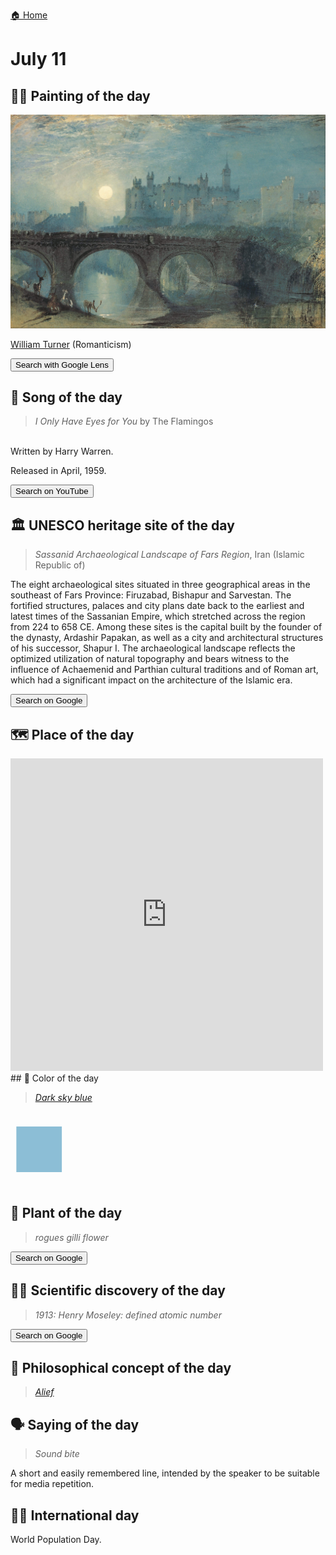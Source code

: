 
[🏠 Home](../../index.md)

# July 11

## 🧑‍🎨 Painting of the day

<img width="600" src="../img/William_Turner_2.jpg">

[William Turner](https://en.wikipedia.org/wiki/J._M._W._Turner) (Romanticism)

<button class="btn btn-success"
onclick=" window.open('https://lens.google.com/uploadbyurl?url=https://iretes.github.io/one-a-day/data/img/William_Turner_2.jpg','_blank')">
Search with Google Lens
</button>

## 🎼 Song of the day

> *I Only Have Eyes for You*
by The Flamingos

<br />Written by Harry Warren.

Released in April, 1959.

<button class="btn btn-success"
onclick=" window.open('http://www.youtube.com/search?q=I Only Have Eyes for You by The Flamingos','_blank')">
Search on YouTube
</button>

## 🏛️ UNESCO heritage site of the day

> *Sassanid Archaeological Landscape of Fars Region*, Iran (Islamic Republic of)

<p>The eight archaeological sites situated in three geographical areas in the southeast of Fars Province: Firuzabad, Bishapur and Sarvestan. The fortified structures, palaces and city plans date back to the earliest and latest times of the Sassanian Empire, which stretched across the region from 224 to 658 CE. Among these sites is the capital built by the founder of the dynasty, Ardashir Papakan, as well as a city and architectural structures of his successor, Shapur I. The archaeological landscape reflects the optimized utilization of natural topography and bears witness to the influence of Achaemenid and Parthian cultural traditions and of Roman art, which had a significant impact on the architecture of the Islamic era.</p>

<button class="btn btn-success"
onclick=" window.open('http://www.google.com/search?q=Sassanid Archaeological Landscape of Fars Region','_blank')">
Search on Google
</button>

## 🗺️ Place of the day

<iframe
src="https://www.mapcrunch.com"
name="mapcrunch"
width="500"
height="500"
allowTransparency="true"
scrolling="no"
frameborder="0"
>
</iframe>
## 🎨 Color of the day

> *[Dark sky blue](https://en.wikipedia.org/wiki/Sky_blue#Dark_sky_blue)*

<div style="color:#8CBED6; font-size: 100px;">&#9632;</div>

## 🌿 Plant of the day

> *rogues gilli flower*

<button class="btn btn-success"
onclick=" window.open('http://www.google.com/search?q=rogues gilli flower','_blank')">
Search on Google
</button>

## 🧑‍🔬 Scientific discovery of the day

> *1913: Henry Moseley: defined atomic number*

<button class="btn btn-success"
onclick=" window.open('http://www.google.com/search?q=1913: Henry Moseley: defined atomic number','_blank')"> 
Search on Google
</button>

## 💭 Philosophical concept of the day

> *[Alief](https://en.wikipedia.org/wiki/Alief_(belief))*

## 🗣️ Saying of the day

> *Sound bite*

A short and easily remembered line, intended by the speaker to be suitable for media repetition.

## 🏳️‍🌈 International day

World Population Day.